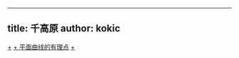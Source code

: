 
---
title: 千高原
author: kokic
---

[+](./bubble-compose.md#:embed)
[+ 平面曲线的有理点](./rational-points.md#:embed)
[+](./periodic-functions.md#:embed)
